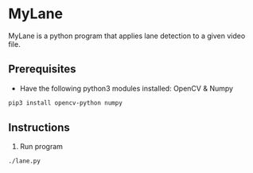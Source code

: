 # MyLane
MyLane is a python program that applies lane detection to a given video file.

## Prerequisites
* Have the following python3 modules installed: OpenCV & Numpy 

```bash
pip3 install opencv-python numpy
```

## Instructions
1. Run program
```bash
./lane.py
```
